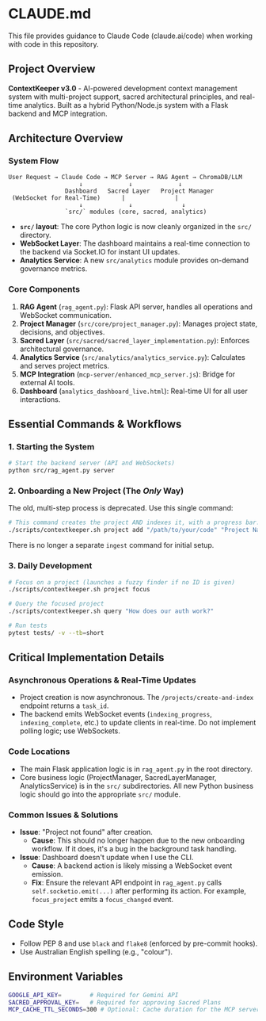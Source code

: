 # CLAUDE.md

This file provides guidance to Claude Code (claude.ai/code) when working with code in this repository.

## Project Overview
**ContextKeeper v3.0** - AI-powered development context management system with multi-project support, sacred architectural principles, and real-time analytics. Built as a hybrid Python/Node.js system with a Flask backend and MCP integration.

## Architecture Overview

### System Flow
```
User Request → Claude Code → MCP Server → RAG Agent → ChromaDB/LLM
                    ↓             ↓             ↓
                Dashboard   Sacred Layer   Project Manager
 (WebSocket for Real-Time)      |              |
                    ↓             ↓              ↓
                `src/` modules (core, sacred, analytics)
```
- **`src/` layout**: The core Python logic is now cleanly organized in the `src/` directory.
- **WebSocket Layer**: The dashboard maintains a real-time connection to the backend via Socket.IO for instant UI updates.
- **Analytics Service**: A new `src/analytics` module provides on-demand governance metrics.

### Core Components
1. **RAG Agent** (`rag_agent.py`): Flask API server, handles all operations and WebSocket communication.
2. **Project Manager** (`src/core/project_manager.py`): Manages project state, decisions, and objectives.
3. **Sacred Layer** (`src/sacred/sacred_layer_implementation.py`): Enforces architectural governance.
4. **Analytics Service** (`src/analytics/analytics_service.py`): Calculates and serves project metrics.
5. **MCP Integration** (`mcp-server/enhanced_mcp_server.js`): Bridge for external AI tools.
6. **Dashboard** (`analytics_dashboard_live.html`): Real-time UI for all user interactions.

## Essential Commands & Workflows

### 1. Starting the System
```bash
# Start the backend server (API and WebSockets)
python src/rag_agent.py server
```

### 2. Onboarding a New Project (The *Only* Way)
The old, multi-step process is deprecated. Use this single command:
```bash
# This command creates the project AND indexes it, with a progress bar.
./scripts/contextkeeper.sh project add "/path/to/your/code" "Project Name"
```
There is no longer a separate `ingest` command for initial setup.

### 3. Daily Development
```bash
# Focus on a project (launches a fuzzy finder if no ID is given)
./scripts/contextkeeper.sh project focus

# Query the focused project
./scripts/contextkeeper.sh query "How does our auth work?"

# Run tests
pytest tests/ -v --tb=short
```

## Critical Implementation Details

### Asynchronous Operations & Real-Time Updates
- Project creation is now asynchronous. The `/projects/create-and-index` endpoint returns a `task_id`.
- The backend emits WebSocket events (`indexing_progress`, `indexing_complete`, etc.) to update clients in real-time. Do not implement polling logic; use WebSockets.

### Code Locations
- The main Flask application logic is in `rag_agent.py` in the root directory.
- Core business logic (ProjectManager, SacredLayerManager, AnalyticsService) is in the `src/` subdirectories. All new Python business logic should go into the appropriate `src/` module.

### Common Issues & Solutions
- **Issue**: "Project not found" after creation.
  - **Cause**: This should no longer happen due to the new onboarding workflow. If it does, it's a bug in the background task handling.
- **Issue**: Dashboard doesn't update when I use the CLI.
  - **Cause**: A backend action is likely missing a WebSocket event emission.
  - **Fix**: Ensure the relevant API endpoint in `rag_agent.py` calls `self.socketio.emit(...)` after performing its action. For example, `focus_project` emits a `focus_changed` event.

## Code Style
- Follow PEP 8 and use `black` and `flake8` (enforced by pre-commit hooks).
- Use Australian English spelling (e.g., "colour").

## Environment Variables
```bash
GOOGLE_API_KEY=        # Required for Gemini API
SACRED_APPROVAL_KEY=   # Required for approving Sacred Plans
MCP_CACHE_TTL_SECONDS=300 # Optional: Cache duration for the MCP server
```
